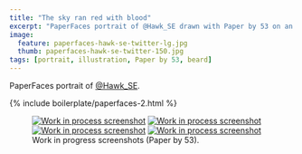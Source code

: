```yaml
---
title: "The sky ran red with blood"
excerpt: "PaperFaces portrait of @Hawk_SE drawn with Paper by 53 on an iPad."
image: 
  feature: paperfaces-hawk-se-twitter-lg.jpg
  thumb: paperfaces-hawk-se-twitter-150.jpg
tags: [portrait, illustration, Paper by 53, beard]
---
```


PaperFaces portrait of <a href="http://twitter.com/Hawk_SE">@Hawk_SE</a>.

{% include boilerplate/paperfaces-2.html %}

<figure class="half">
	<a href="{{ site.url }}/assets/images/paperfaces-hawk-se-process-1-lg.jpg"><img src="{{ site.url }}/assets/images/paperfaces-hawk-se-process-1-600.jpg" alt="Work in process screenshot"></a>
	<a href="{{ site.url }}/assets/images/paperfaces-hawk-se-process-2-lg.jpg"><img src="{{ site.url }}/assets/images/paperfaces-hawk-se-process-2-600.jpg" alt="Work in process screenshot"></a>
	<a href="{{ site.url }}/assets/images/paperfaces-hawk-se-process-3-lg.jpg"><img src="{{ site.url }}/assets/images/paperfaces-hawk-se-process-3-600.jpg" alt="Work in process screenshot"></a>
	<a href="{{ site.url }}/assets/images/paperfaces-hawk-se-process-4-lg.jpg"><img src="{{ site.url }}/assets/images/paperfaces-hawk-se-process-4-600.jpg" alt="Work in process screenshot"></a>
	<figcaption>Work in progress screenshots (Paper by 53).</figcaption>
</figure>